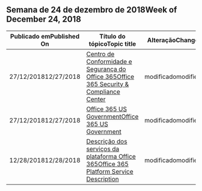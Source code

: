 <!-- This file is generated automatically each week. Changes made to this file will be overwritten.-->




## <a name="week-of-december-24-2018"></a><span data-ttu-id="9cb30-101">Semana de 24 de dezembro de 2018</span><span class="sxs-lookup"><span data-stu-id="9cb30-101">Week of December 24, 2018</span></span>


| <span data-ttu-id="9cb30-102">Publicado em</span><span class="sxs-lookup"><span data-stu-id="9cb30-102">Published On</span></span> |<span data-ttu-id="9cb30-103">Título do tópico</span><span class="sxs-lookup"><span data-stu-id="9cb30-103">Topic title</span></span> | <span data-ttu-id="9cb30-104">Alteração</span><span class="sxs-lookup"><span data-stu-id="9cb30-104">Change</span></span> |
|------|------------|--------|
| <span data-ttu-id="9cb30-105">27/12/2018</span><span class="sxs-lookup"><span data-stu-id="9cb30-105">12/27/2018</span></span> | [<span data-ttu-id="9cb30-106">Centro de Conformidade e Segurança do Office 365</span><span class="sxs-lookup"><span data-stu-id="9cb30-106">Office 365 Security & Compliance Center</span></span>](/Office365/ServiceDescriptions/office-365-platform-service-description/office-365-securitycompliance-center) | <span data-ttu-id="9cb30-107">modificado</span><span class="sxs-lookup"><span data-stu-id="9cb30-107">modified</span></span> |
| <span data-ttu-id="9cb30-108">27/12/2018</span><span class="sxs-lookup"><span data-stu-id="9cb30-108">12/27/2018</span></span> | [<span data-ttu-id="9cb30-109">Office 365 US Government</span><span class="sxs-lookup"><span data-stu-id="9cb30-109">Office 365 US Government</span></span>](/Office365/ServiceDescriptions/office-365-platform-service-description/office-365-us-government/office-365-us-government) | <span data-ttu-id="9cb30-110">modificado</span><span class="sxs-lookup"><span data-stu-id="9cb30-110">modified</span></span> |
| <span data-ttu-id="9cb30-111">12/28/2018</span><span class="sxs-lookup"><span data-stu-id="9cb30-111">12/28/2018</span></span> | [<span data-ttu-id="9cb30-112">Descrição dos serviços da plataforma Office 365</span><span class="sxs-lookup"><span data-stu-id="9cb30-112">Office 365 Platform Service Description</span></span>](/Office365/ServiceDescriptions/office-365-platform-service-description/office-365-platform-service-description) | <span data-ttu-id="9cb30-113">modificado</span><span class="sxs-lookup"><span data-stu-id="9cb30-113">modified</span></span> |
